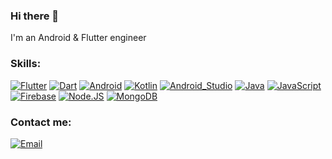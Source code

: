 ### Hi there 👋

I'm an Android & Flutter engineer

### Skills:
[![Flutter](https://img.shields.io/badge/-Flutter-blue?style=for-the-badge&logo=flutter&logoColor=white&labelColor=101010)]()
[![Dart](https://img.shields.io/badge/-Dart-blue?style=for-the-badge&logo=dart&logoColor=white&labelColor=101010)]()
[![Android](https://img.shields.io/badge/Android-47A248?style=for-the-badge&logo=android&logoColor=white&labelColor=101010)]()
[![Kotlin](https://img.shields.io/badge/Kotlin-0095D5?style=for-the-badge&logo=kotlin&logoColor=white&labelColor=101010)]()
[![Android_Studio](https://img.shields.io/badge/Android_Studio-47A248?style=for-the-badge&logo=android-studio&logoColor=white&labelColor=101010)]()
[![Java](https://img.shields.io/badge/Java-007396?style=for-the-badge&logo=java&logoColor=white&labelColor=101010)]()
[![JavaScript](https://img.shields.io/badge/JavaScript-F7DF1E?style=for-the-badge&logo=javascript&logoColor=white&labelColor=101010)]()
</br>
[![Firebase](https://img.shields.io/badge/Firebase-FFCA28?style=for-the-badge&logo=firebase&logoColor=white&labelColor=101010)]()
[![Node.JS](https://img.shields.io/badge/Node.JS-339933?style=for-the-badge&logo=node.js&logoColor=white&labelColor=101010)]()
[![MongoDB](https://img.shields.io/badge/MongoDB-47A248?style=for-the-badge&logo=mongodb&logoColor=white&labelColor=101010)]()
</br>

### Contact me:

[![Email](https://img.shields.io/badge/rvaldiviamalaga@gmail.com-orange?style=for-the-badge&logo=gmail&logoColor=white&labelColor=101010)](mailto:rvaldiviamalaga@gmail.com)
